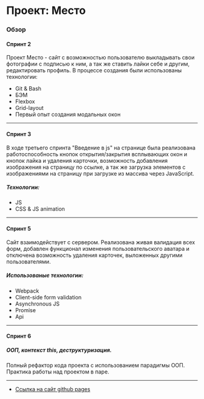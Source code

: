 # Проект: Место

### Обзор
#### Спринт 2
Проект Место - сайт с возможностью пользователю выкладывать свои фотографии с подписью к ним, а так же ставить лайки себе и другим, редактировать профиль.
В процессе создания были использованы технологии:
 + Git & Bash
 + БЭМ
 + Flexbox
 + Grid-layout
 + Первый опыт создания модальных окон
_____
#### Спринт 3
В ходе третьего спринта "Введение в js" на странице была реализована работоспособность кнопок открытия/закрытия всплывающих окон и кнопок лайка и удаления карточки, возможность добавления изображения на страницу по ссылке, а так же загрузка элементов с изображениями на страницу при загрузке из массива через JavaScript.
##### Технологии:
 + JS
 + CSS & JS animation
_____
#### Спринт 5
Сайт взаимодействует с сервером. Реализована живая валидация всех форм, добавлен функционал изменения пользовательского аватара и отключена возможность удаления карточек, выложенных другими пользователями.
##### Использованые технологии:
 + Webpack
 + Client-side form validation
 + Asynchronous JS
 + Promise
 + Api
____
#### Спринт 6
##### ООП, контекст this, деструктуризация.

Полный рефактор кода проекта с использованием парадигмы ООП. Практика работы над проектом в паре.
____
* [Ссылка на сайт github pages](https://lighterboiii.github.io/mesto-project/)


